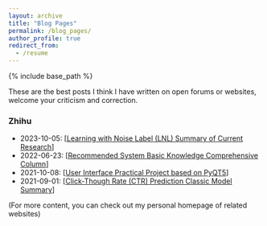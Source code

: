 ```yaml
---
layout: archive
title: "Blog Pages"
permalink: /blog_pages/
author_profile: true
redirect_from:
  - /resume
---
```


{% include base_path %}

These are the best posts I think I have written on open forums or websites, welcome your criticism and correction.

### Zhihu

* 2023-10-05: \[[Learning with Noise Label (LNL) Summary of Current Research](https://zhuanlan.zhihu.com/p/659648094)\]
* 2022-06-23: \[[Recommended System Basic Knowledge Comprehensive Column](https://zhuanlan.zhihu.com/p/447777342)\]
* 2021-10-08: \[[User Interface Practical Project based on PyQT5](https://zhuanlan.zhihu.com/p/401198454)\]
* 2021-09-01: \[[Click-Though Rate (CTR) Prediction Classic Model Summary](https://zhuanlan.zhihu.com/p/389060517)\]

(For more content, you can check out my personal homepage of related websites)
